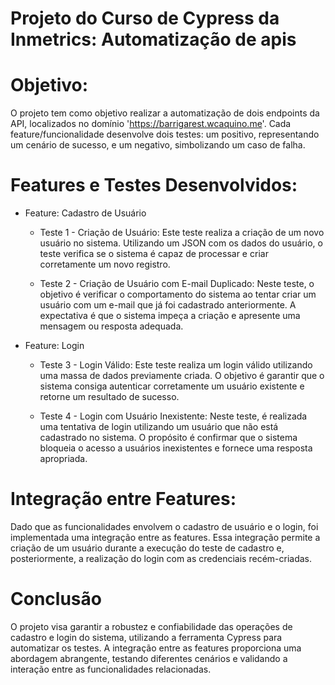 # Projeto do Curso de Cypress da Inmetrics: Automatização de apis

# Objetivo:

O projeto tem como objetivo realizar a automatização de dois endpoints da API, localizados no domínio 'https://barrigarest.wcaquino.me'. Cada feature/funcionalidade desenvolve dois testes: um positivo,       representando um cenário de sucesso, e um negativo, simbolizando um caso de falha.

# Features e Testes Desenvolvidos:
- Feature: Cadastro de Usuário
    - Teste 1 - Criação de Usuário:
    Este teste realiza a criação de um novo usuário no sistema. Utilizando um JSON com os dados do usuário, o teste verifica se o sistema é capaz de processar e criar corretamente um novo registro.

    - Teste 2 - Criação de Usuário com E-mail Duplicado:
    Neste teste, o objetivo é verificar o comportamento do sistema ao tentar criar um usuário com um e-mail que já foi cadastrado anteriormente. A expectativa é que o sistema impeça a criação e apresente uma mensagem ou resposta adequada.

- Feature: Login
    - Teste 3 - Login Válido:
    Este teste realiza um login válido utilizando uma massa de dados previamente criada. O objetivo é garantir que o sistema consiga autenticar corretamente um usuário existente e retorne um resultado de sucesso.

    - Teste 4 - Login com Usuário Inexistente:
    Neste teste, é realizada uma tentativa de login utilizando um usuário que não está cadastrado no sistema. O propósito é confirmar que o sistema bloqueia o acesso a usuários inexistentes e fornece uma resposta apropriada.

# Integração entre Features:

Dado que as funcionalidades envolvem o cadastro de usuário e o login, foi implementada uma integração entre as features. Essa integração permite a criação de um usuário durante a execução do teste de cadastro e, posteriormente, a realização do login com as credenciais recém-criadas.

# Conclusão

 O projeto visa garantir a robustez e confiabilidade das operações de cadastro e login do sistema, utilizando a ferramenta Cypress para automatizar os testes. A integração entre as features proporciona uma abordagem abrangente, testando diferentes cenários e validando a interação entre as funcionalidades relacionadas.

